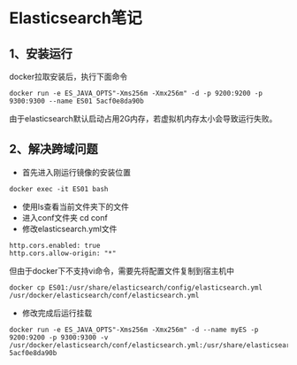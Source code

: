 # Elasticsearch笔记

## 1、安装运行

docker拉取安装后，执行下面命令

```linux
docker run -e ES_JAVA_OPTS"-Xms256m -Xmx256m" -d -p 9200:9200 -p 9300:9300 --name ES01 5acf0e8da90b
```

由于elasticsearch默认启动占用2G内存，若虚拟机内存太小会导致运行失败。

## 2、解决跨域问题

- 首先进入刚运行镜像的安装位置

```
docker exec -it ES01 bash 
```

- 使用ls查看当前文件夹下的文件
- 进入conf文件夹 cd conf
- 修改elasticsearch.yml文件

```
http.cors.enabled: true
http.cors.allow-origin: "*"
```

但由于docker下不支持vi命令，需要先将配置文件复制到宿主机中

```
docker cp ES01:/usr/share/elasticsearch/config/elasticsearch.yml  /usr/docker/elasticsearch/conf/elasticsearch.yml
```

- 修改完成后运行挂载

```
docker run -e ES_JAVA_OPTS"-Xms256m -Xmx256m" -d --name myES -p 9200:9200 -p 9300:9300 -v /usr/docker/elasticsearch/conf/elasticsearch.yml:/usr/share/elasticsearch/config/elasticsearch.yml 5acf0e8da90b
```


